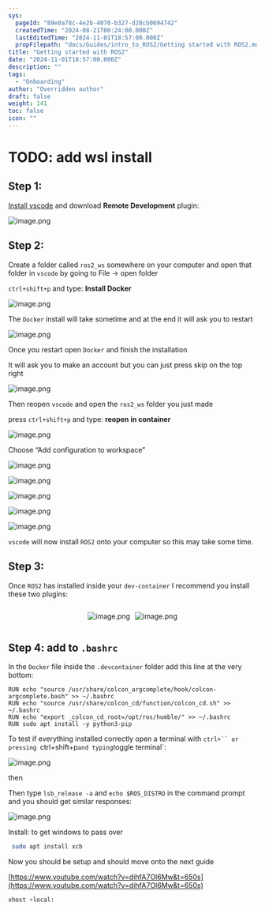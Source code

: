 ```yaml
---
sys:
  pageId: "89e0a78c-4e2b-4070-b327-d28cb0694742"
  createdTime: "2024-08-21T00:24:00.000Z"
  lastEditedTime: "2024-11-01T18:57:00.000Z"
  propFilepath: "docs/Guides/intro_to_ROS2/Getting started with ROS2.md"
title: "Getting started with ROS2"
date: "2024-11-01T18:57:00.000Z"
description: ""
tags:
  - "Onboarding"
author: "Overridden author"
draft: false
weight: 141
toc: false
icon: ""
---
```


# TODO: add wsl install

## Step 1:

[Install vscode](https://code.visualstudio.com/download) and download **Remote Development** plugin:

![image.png](https://prod-files-secure.s3.us-west-2.amazonaws.com/d518164a-d88e-44d1-a4ee-3adb3bd8bce0/efb52993-1881-4a40-b95e-6f020334f022/image.png?X-Amz-Algorithm=AWS4-HMAC-SHA256&X-Amz-Content-Sha256=UNSIGNED-PAYLOAD&X-Amz-Credential=ASIAZI2LB4662EXYXFRU%2F20250428%2Fus-west-2%2Fs3%2Faws4_request&X-Amz-Date=20250428T170737Z&X-Amz-Expires=3600&X-Amz-Security-Token=IQoJb3JpZ2luX2VjEOH%2F%2F%2F%2F%2F%2F%2F%2F%2F%2FwEaCXVzLXdlc3QtMiJHMEUCIE5sYqIsWuthRaW7lF4Pyi%2BWPAwxhwkeObPLK7pZyfy2AiEArZgY9T0%2Bkkp89nraT3xmQpCHVgqdck2cCV9RyzvSAkAq%2FwMIeRAAGgw2Mzc0MjMxODM4MDUiDL6E7%2Fl159f9FTka1ircA4iR4mnEIka%2FXWG3IGZb39ZhMMdLiTDXZVwu4Wn3uO%2BDvCi2GmqH8it9AtwThJCWkL2nFBJqZsApAeEcKLEP06MWLylGK3kyJ2EfRbpGNCrSXigaupK5tpmImzLez%2FMBMcZ%2BAzqPosrgC359vos5vz%2F3Mc6nrbK9Bd3NcupXWNczYK3P9Qn40mvNc1x6kwNCVsw4XhBQWA1%2Fy7Ai9CmHeYLpgzeHHy81iaCYM%2Ffn2TYnECrolEulsye8UNSoZ1fhpsqW6P2%2BYrIukytCGMc%2B85pC9LFVomZypxvBoGKqTj%2Fk3fJqGw2%2B5tb%2Bd2Iy%2BdqE7dM4TLb%2BZnMVRNDGT6VHx3xHjbB2C5K5b1eeYSjrMZ2j8Td2C4iGjyWUO7jAjAUhPbtXqjSqWbsMNi32YKYoYfHPn%2B2c1HN1XRI9fXjObsHRY11jieT77rm5kXWXmtkCOjHlh49zozDmu96J%2FOnDMlpuUrQpkO00z07BFHUwSHTIZSoT%2BLb%2BL9nJ2rpnNlGrB84pxGaehjsraI%2BtYb2KguwOU9elZkNUs7wy26WzX2zrjcKJKdVhdYB2NvYZCWlFjSNcjvqLpP8IJVR6aI5WiB2EW1TBHL4sb4FKVEqGd9WLrwEzowaz6JA53MW1MKPWvsAGOqUB6RH%2BUH%2F9K90ExG2G12KHvhjlXy0KwLgHMgmpTTPuOVrIAvEZz1NVGUBdS2vAOEg1dsI5LPkIidJggEeR%2BBR47WFSxVNqKX11M13dVutr%2BCkTaxEBQsh1zVnIHIN4WN9kUU2CZrGl5MXMohVoaZhpX%2BsnK751NQx6KP3Odtu%2FNe0Cie%2F0t67KDvhGBUrdUrqfjinWeXOd%2F4Jgu360vXoE%2Bu8kG0Cw&X-Amz-Signature=d75606af1b50c7b0e7ecef8fb1a25a052b76e89f0f8182911a2bab01df0d8c6c&X-Amz-SignedHeaders=host&x-id=GetObject)

## Step 2:

Create a folder called `ros2_ws` somewhere on your computer and open that folder in `vscode` by going to File → open folder 

`ctrl+shift+p` and type: **Install Docker**

![image.png](https://prod-files-secure.s3.us-west-2.amazonaws.com/d518164a-d88e-44d1-a4ee-3adb3bd8bce0/2269dc0e-1cd5-47ff-bceb-c04ad9b2eab0/image.png?X-Amz-Algorithm=AWS4-HMAC-SHA256&X-Amz-Content-Sha256=UNSIGNED-PAYLOAD&X-Amz-Credential=ASIAZI2LB4662EXYXFRU%2F20250428%2Fus-west-2%2Fs3%2Faws4_request&X-Amz-Date=20250428T170737Z&X-Amz-Expires=3600&X-Amz-Security-Token=IQoJb3JpZ2luX2VjEOH%2F%2F%2F%2F%2F%2F%2F%2F%2F%2FwEaCXVzLXdlc3QtMiJHMEUCIE5sYqIsWuthRaW7lF4Pyi%2BWPAwxhwkeObPLK7pZyfy2AiEArZgY9T0%2Bkkp89nraT3xmQpCHVgqdck2cCV9RyzvSAkAq%2FwMIeRAAGgw2Mzc0MjMxODM4MDUiDL6E7%2Fl159f9FTka1ircA4iR4mnEIka%2FXWG3IGZb39ZhMMdLiTDXZVwu4Wn3uO%2BDvCi2GmqH8it9AtwThJCWkL2nFBJqZsApAeEcKLEP06MWLylGK3kyJ2EfRbpGNCrSXigaupK5tpmImzLez%2FMBMcZ%2BAzqPosrgC359vos5vz%2F3Mc6nrbK9Bd3NcupXWNczYK3P9Qn40mvNc1x6kwNCVsw4XhBQWA1%2Fy7Ai9CmHeYLpgzeHHy81iaCYM%2Ffn2TYnECrolEulsye8UNSoZ1fhpsqW6P2%2BYrIukytCGMc%2B85pC9LFVomZypxvBoGKqTj%2Fk3fJqGw2%2B5tb%2Bd2Iy%2BdqE7dM4TLb%2BZnMVRNDGT6VHx3xHjbB2C5K5b1eeYSjrMZ2j8Td2C4iGjyWUO7jAjAUhPbtXqjSqWbsMNi32YKYoYfHPn%2B2c1HN1XRI9fXjObsHRY11jieT77rm5kXWXmtkCOjHlh49zozDmu96J%2FOnDMlpuUrQpkO00z07BFHUwSHTIZSoT%2BLb%2BL9nJ2rpnNlGrB84pxGaehjsraI%2BtYb2KguwOU9elZkNUs7wy26WzX2zrjcKJKdVhdYB2NvYZCWlFjSNcjvqLpP8IJVR6aI5WiB2EW1TBHL4sb4FKVEqGd9WLrwEzowaz6JA53MW1MKPWvsAGOqUB6RH%2BUH%2F9K90ExG2G12KHvhjlXy0KwLgHMgmpTTPuOVrIAvEZz1NVGUBdS2vAOEg1dsI5LPkIidJggEeR%2BBR47WFSxVNqKX11M13dVutr%2BCkTaxEBQsh1zVnIHIN4WN9kUU2CZrGl5MXMohVoaZhpX%2BsnK751NQx6KP3Odtu%2FNe0Cie%2F0t67KDvhGBUrdUrqfjinWeXOd%2F4Jgu360vXoE%2Bu8kG0Cw&X-Amz-Signature=12a9b19e9fa39880a215a88e5dfd7c0152f19407fee9e9207196f1f55c338d37&X-Amz-SignedHeaders=host&x-id=GetObject)

The `Docker` install will take sometime and at the end it will ask you to restart

![image.png](https://prod-files-secure.s3.us-west-2.amazonaws.com/d518164a-d88e-44d1-a4ee-3adb3bd8bce0/ed233f78-be33-4b1f-b89c-9c346c0e961e/image.png?X-Amz-Algorithm=AWS4-HMAC-SHA256&X-Amz-Content-Sha256=UNSIGNED-PAYLOAD&X-Amz-Credential=ASIAZI2LB4662EXYXFRU%2F20250428%2Fus-west-2%2Fs3%2Faws4_request&X-Amz-Date=20250428T170737Z&X-Amz-Expires=3600&X-Amz-Security-Token=IQoJb3JpZ2luX2VjEOH%2F%2F%2F%2F%2F%2F%2F%2F%2F%2FwEaCXVzLXdlc3QtMiJHMEUCIE5sYqIsWuthRaW7lF4Pyi%2BWPAwxhwkeObPLK7pZyfy2AiEArZgY9T0%2Bkkp89nraT3xmQpCHVgqdck2cCV9RyzvSAkAq%2FwMIeRAAGgw2Mzc0MjMxODM4MDUiDL6E7%2Fl159f9FTka1ircA4iR4mnEIka%2FXWG3IGZb39ZhMMdLiTDXZVwu4Wn3uO%2BDvCi2GmqH8it9AtwThJCWkL2nFBJqZsApAeEcKLEP06MWLylGK3kyJ2EfRbpGNCrSXigaupK5tpmImzLez%2FMBMcZ%2BAzqPosrgC359vos5vz%2F3Mc6nrbK9Bd3NcupXWNczYK3P9Qn40mvNc1x6kwNCVsw4XhBQWA1%2Fy7Ai9CmHeYLpgzeHHy81iaCYM%2Ffn2TYnECrolEulsye8UNSoZ1fhpsqW6P2%2BYrIukytCGMc%2B85pC9LFVomZypxvBoGKqTj%2Fk3fJqGw2%2B5tb%2Bd2Iy%2BdqE7dM4TLb%2BZnMVRNDGT6VHx3xHjbB2C5K5b1eeYSjrMZ2j8Td2C4iGjyWUO7jAjAUhPbtXqjSqWbsMNi32YKYoYfHPn%2B2c1HN1XRI9fXjObsHRY11jieT77rm5kXWXmtkCOjHlh49zozDmu96J%2FOnDMlpuUrQpkO00z07BFHUwSHTIZSoT%2BLb%2BL9nJ2rpnNlGrB84pxGaehjsraI%2BtYb2KguwOU9elZkNUs7wy26WzX2zrjcKJKdVhdYB2NvYZCWlFjSNcjvqLpP8IJVR6aI5WiB2EW1TBHL4sb4FKVEqGd9WLrwEzowaz6JA53MW1MKPWvsAGOqUB6RH%2BUH%2F9K90ExG2G12KHvhjlXy0KwLgHMgmpTTPuOVrIAvEZz1NVGUBdS2vAOEg1dsI5LPkIidJggEeR%2BBR47WFSxVNqKX11M13dVutr%2BCkTaxEBQsh1zVnIHIN4WN9kUU2CZrGl5MXMohVoaZhpX%2BsnK751NQx6KP3Odtu%2FNe0Cie%2F0t67KDvhGBUrdUrqfjinWeXOd%2F4Jgu360vXoE%2Bu8kG0Cw&X-Amz-Signature=4f937a43710a88b8375e13826a81558e3e34374b2808928cc69bafda14dabe16&X-Amz-SignedHeaders=host&x-id=GetObject)

Once you restart open `Docker` and finish the installation

It will ask you to make an account but you can just press skip on the top right

![image.png](https://prod-files-secure.s3.us-west-2.amazonaws.com/d518164a-d88e-44d1-a4ee-3adb3bd8bce0/21010ad9-1659-4fd9-9f59-9932a09b2a3d/image.png?X-Amz-Algorithm=AWS4-HMAC-SHA256&X-Amz-Content-Sha256=UNSIGNED-PAYLOAD&X-Amz-Credential=ASIAZI2LB4662EXYXFRU%2F20250428%2Fus-west-2%2Fs3%2Faws4_request&X-Amz-Date=20250428T170737Z&X-Amz-Expires=3600&X-Amz-Security-Token=IQoJb3JpZ2luX2VjEOH%2F%2F%2F%2F%2F%2F%2F%2F%2F%2FwEaCXVzLXdlc3QtMiJHMEUCIE5sYqIsWuthRaW7lF4Pyi%2BWPAwxhwkeObPLK7pZyfy2AiEArZgY9T0%2Bkkp89nraT3xmQpCHVgqdck2cCV9RyzvSAkAq%2FwMIeRAAGgw2Mzc0MjMxODM4MDUiDL6E7%2Fl159f9FTka1ircA4iR4mnEIka%2FXWG3IGZb39ZhMMdLiTDXZVwu4Wn3uO%2BDvCi2GmqH8it9AtwThJCWkL2nFBJqZsApAeEcKLEP06MWLylGK3kyJ2EfRbpGNCrSXigaupK5tpmImzLez%2FMBMcZ%2BAzqPosrgC359vos5vz%2F3Mc6nrbK9Bd3NcupXWNczYK3P9Qn40mvNc1x6kwNCVsw4XhBQWA1%2Fy7Ai9CmHeYLpgzeHHy81iaCYM%2Ffn2TYnECrolEulsye8UNSoZ1fhpsqW6P2%2BYrIukytCGMc%2B85pC9LFVomZypxvBoGKqTj%2Fk3fJqGw2%2B5tb%2Bd2Iy%2BdqE7dM4TLb%2BZnMVRNDGT6VHx3xHjbB2C5K5b1eeYSjrMZ2j8Td2C4iGjyWUO7jAjAUhPbtXqjSqWbsMNi32YKYoYfHPn%2B2c1HN1XRI9fXjObsHRY11jieT77rm5kXWXmtkCOjHlh49zozDmu96J%2FOnDMlpuUrQpkO00z07BFHUwSHTIZSoT%2BLb%2BL9nJ2rpnNlGrB84pxGaehjsraI%2BtYb2KguwOU9elZkNUs7wy26WzX2zrjcKJKdVhdYB2NvYZCWlFjSNcjvqLpP8IJVR6aI5WiB2EW1TBHL4sb4FKVEqGd9WLrwEzowaz6JA53MW1MKPWvsAGOqUB6RH%2BUH%2F9K90ExG2G12KHvhjlXy0KwLgHMgmpTTPuOVrIAvEZz1NVGUBdS2vAOEg1dsI5LPkIidJggEeR%2BBR47WFSxVNqKX11M13dVutr%2BCkTaxEBQsh1zVnIHIN4WN9kUU2CZrGl5MXMohVoaZhpX%2BsnK751NQx6KP3Odtu%2FNe0Cie%2F0t67KDvhGBUrdUrqfjinWeXOd%2F4Jgu360vXoE%2Bu8kG0Cw&X-Amz-Signature=c401185a9de5366127e25d4195da615af2b460a97f5ec723cf265406a0208f02&X-Amz-SignedHeaders=host&x-id=GetObject)

Then reopen `vscode` and open the `ros2_ws` folder you just made

press `ctrl+shift+p` and type: **reopen in container**

![image.png](https://prod-files-secure.s3.us-west-2.amazonaws.com/d518164a-d88e-44d1-a4ee-3adb3bd8bce0/4e93b8c2-41ad-488c-8095-c74205196118/image.png?X-Amz-Algorithm=AWS4-HMAC-SHA256&X-Amz-Content-Sha256=UNSIGNED-PAYLOAD&X-Amz-Credential=ASIAZI2LB4662EXYXFRU%2F20250428%2Fus-west-2%2Fs3%2Faws4_request&X-Amz-Date=20250428T170737Z&X-Amz-Expires=3600&X-Amz-Security-Token=IQoJb3JpZ2luX2VjEOH%2F%2F%2F%2F%2F%2F%2F%2F%2F%2FwEaCXVzLXdlc3QtMiJHMEUCIE5sYqIsWuthRaW7lF4Pyi%2BWPAwxhwkeObPLK7pZyfy2AiEArZgY9T0%2Bkkp89nraT3xmQpCHVgqdck2cCV9RyzvSAkAq%2FwMIeRAAGgw2Mzc0MjMxODM4MDUiDL6E7%2Fl159f9FTka1ircA4iR4mnEIka%2FXWG3IGZb39ZhMMdLiTDXZVwu4Wn3uO%2BDvCi2GmqH8it9AtwThJCWkL2nFBJqZsApAeEcKLEP06MWLylGK3kyJ2EfRbpGNCrSXigaupK5tpmImzLez%2FMBMcZ%2BAzqPosrgC359vos5vz%2F3Mc6nrbK9Bd3NcupXWNczYK3P9Qn40mvNc1x6kwNCVsw4XhBQWA1%2Fy7Ai9CmHeYLpgzeHHy81iaCYM%2Ffn2TYnECrolEulsye8UNSoZ1fhpsqW6P2%2BYrIukytCGMc%2B85pC9LFVomZypxvBoGKqTj%2Fk3fJqGw2%2B5tb%2Bd2Iy%2BdqE7dM4TLb%2BZnMVRNDGT6VHx3xHjbB2C5K5b1eeYSjrMZ2j8Td2C4iGjyWUO7jAjAUhPbtXqjSqWbsMNi32YKYoYfHPn%2B2c1HN1XRI9fXjObsHRY11jieT77rm5kXWXmtkCOjHlh49zozDmu96J%2FOnDMlpuUrQpkO00z07BFHUwSHTIZSoT%2BLb%2BL9nJ2rpnNlGrB84pxGaehjsraI%2BtYb2KguwOU9elZkNUs7wy26WzX2zrjcKJKdVhdYB2NvYZCWlFjSNcjvqLpP8IJVR6aI5WiB2EW1TBHL4sb4FKVEqGd9WLrwEzowaz6JA53MW1MKPWvsAGOqUB6RH%2BUH%2F9K90ExG2G12KHvhjlXy0KwLgHMgmpTTPuOVrIAvEZz1NVGUBdS2vAOEg1dsI5LPkIidJggEeR%2BBR47WFSxVNqKX11M13dVutr%2BCkTaxEBQsh1zVnIHIN4WN9kUU2CZrGl5MXMohVoaZhpX%2BsnK751NQx6KP3Odtu%2FNe0Cie%2F0t67KDvhGBUrdUrqfjinWeXOd%2F4Jgu360vXoE%2Bu8kG0Cw&X-Amz-Signature=db8506ce29acc20604f2be2797ada66bf8ea24cda7babfed545f7ec7292f7b4d&X-Amz-SignedHeaders=host&x-id=GetObject)

Choose “Add configuration to workspace”

![image.png](https://prod-files-secure.s3.us-west-2.amazonaws.com/d518164a-d88e-44d1-a4ee-3adb3bd8bce0/9560b282-5060-4989-ba37-97e7b2c22476/image.png?X-Amz-Algorithm=AWS4-HMAC-SHA256&X-Amz-Content-Sha256=UNSIGNED-PAYLOAD&X-Amz-Credential=ASIAZI2LB4662EXYXFRU%2F20250428%2Fus-west-2%2Fs3%2Faws4_request&X-Amz-Date=20250428T170737Z&X-Amz-Expires=3600&X-Amz-Security-Token=IQoJb3JpZ2luX2VjEOH%2F%2F%2F%2F%2F%2F%2F%2F%2F%2FwEaCXVzLXdlc3QtMiJHMEUCIE5sYqIsWuthRaW7lF4Pyi%2BWPAwxhwkeObPLK7pZyfy2AiEArZgY9T0%2Bkkp89nraT3xmQpCHVgqdck2cCV9RyzvSAkAq%2FwMIeRAAGgw2Mzc0MjMxODM4MDUiDL6E7%2Fl159f9FTka1ircA4iR4mnEIka%2FXWG3IGZb39ZhMMdLiTDXZVwu4Wn3uO%2BDvCi2GmqH8it9AtwThJCWkL2nFBJqZsApAeEcKLEP06MWLylGK3kyJ2EfRbpGNCrSXigaupK5tpmImzLez%2FMBMcZ%2BAzqPosrgC359vos5vz%2F3Mc6nrbK9Bd3NcupXWNczYK3P9Qn40mvNc1x6kwNCVsw4XhBQWA1%2Fy7Ai9CmHeYLpgzeHHy81iaCYM%2Ffn2TYnECrolEulsye8UNSoZ1fhpsqW6P2%2BYrIukytCGMc%2B85pC9LFVomZypxvBoGKqTj%2Fk3fJqGw2%2B5tb%2Bd2Iy%2BdqE7dM4TLb%2BZnMVRNDGT6VHx3xHjbB2C5K5b1eeYSjrMZ2j8Td2C4iGjyWUO7jAjAUhPbtXqjSqWbsMNi32YKYoYfHPn%2B2c1HN1XRI9fXjObsHRY11jieT77rm5kXWXmtkCOjHlh49zozDmu96J%2FOnDMlpuUrQpkO00z07BFHUwSHTIZSoT%2BLb%2BL9nJ2rpnNlGrB84pxGaehjsraI%2BtYb2KguwOU9elZkNUs7wy26WzX2zrjcKJKdVhdYB2NvYZCWlFjSNcjvqLpP8IJVR6aI5WiB2EW1TBHL4sb4FKVEqGd9WLrwEzowaz6JA53MW1MKPWvsAGOqUB6RH%2BUH%2F9K90ExG2G12KHvhjlXy0KwLgHMgmpTTPuOVrIAvEZz1NVGUBdS2vAOEg1dsI5LPkIidJggEeR%2BBR47WFSxVNqKX11M13dVutr%2BCkTaxEBQsh1zVnIHIN4WN9kUU2CZrGl5MXMohVoaZhpX%2BsnK751NQx6KP3Odtu%2FNe0Cie%2F0t67KDvhGBUrdUrqfjinWeXOd%2F4Jgu360vXoE%2Bu8kG0Cw&X-Amz-Signature=25f4a945b24f93ab0c5323c3dc88939cda9217470dcca180b2408c8bd93d049f&X-Amz-SignedHeaders=host&x-id=GetObject)

![image.png](https://prod-files-secure.s3.us-west-2.amazonaws.com/d518164a-d88e-44d1-a4ee-3adb3bd8bce0/2ee63f81-886b-48e8-a553-dc6e5eac99e4/image.png?X-Amz-Algorithm=AWS4-HMAC-SHA256&X-Amz-Content-Sha256=UNSIGNED-PAYLOAD&X-Amz-Credential=ASIAZI2LB4662EXYXFRU%2F20250428%2Fus-west-2%2Fs3%2Faws4_request&X-Amz-Date=20250428T170737Z&X-Amz-Expires=3600&X-Amz-Security-Token=IQoJb3JpZ2luX2VjEOH%2F%2F%2F%2F%2F%2F%2F%2F%2F%2FwEaCXVzLXdlc3QtMiJHMEUCIE5sYqIsWuthRaW7lF4Pyi%2BWPAwxhwkeObPLK7pZyfy2AiEArZgY9T0%2Bkkp89nraT3xmQpCHVgqdck2cCV9RyzvSAkAq%2FwMIeRAAGgw2Mzc0MjMxODM4MDUiDL6E7%2Fl159f9FTka1ircA4iR4mnEIka%2FXWG3IGZb39ZhMMdLiTDXZVwu4Wn3uO%2BDvCi2GmqH8it9AtwThJCWkL2nFBJqZsApAeEcKLEP06MWLylGK3kyJ2EfRbpGNCrSXigaupK5tpmImzLez%2FMBMcZ%2BAzqPosrgC359vos5vz%2F3Mc6nrbK9Bd3NcupXWNczYK3P9Qn40mvNc1x6kwNCVsw4XhBQWA1%2Fy7Ai9CmHeYLpgzeHHy81iaCYM%2Ffn2TYnECrolEulsye8UNSoZ1fhpsqW6P2%2BYrIukytCGMc%2B85pC9LFVomZypxvBoGKqTj%2Fk3fJqGw2%2B5tb%2Bd2Iy%2BdqE7dM4TLb%2BZnMVRNDGT6VHx3xHjbB2C5K5b1eeYSjrMZ2j8Td2C4iGjyWUO7jAjAUhPbtXqjSqWbsMNi32YKYoYfHPn%2B2c1HN1XRI9fXjObsHRY11jieT77rm5kXWXmtkCOjHlh49zozDmu96J%2FOnDMlpuUrQpkO00z07BFHUwSHTIZSoT%2BLb%2BL9nJ2rpnNlGrB84pxGaehjsraI%2BtYb2KguwOU9elZkNUs7wy26WzX2zrjcKJKdVhdYB2NvYZCWlFjSNcjvqLpP8IJVR6aI5WiB2EW1TBHL4sb4FKVEqGd9WLrwEzowaz6JA53MW1MKPWvsAGOqUB6RH%2BUH%2F9K90ExG2G12KHvhjlXy0KwLgHMgmpTTPuOVrIAvEZz1NVGUBdS2vAOEg1dsI5LPkIidJggEeR%2BBR47WFSxVNqKX11M13dVutr%2BCkTaxEBQsh1zVnIHIN4WN9kUU2CZrGl5MXMohVoaZhpX%2BsnK751NQx6KP3Odtu%2FNe0Cie%2F0t67KDvhGBUrdUrqfjinWeXOd%2F4Jgu360vXoE%2Bu8kG0Cw&X-Amz-Signature=497ae1217e689295a8d444ede1ba4030a28b7a90019a7376635600f354c093ea&X-Amz-SignedHeaders=host&x-id=GetObject)

![image.png](https://prod-files-secure.s3.us-west-2.amazonaws.com/d518164a-d88e-44d1-a4ee-3adb3bd8bce0/ae1580b2-b048-407e-aed9-b584224a7a04/image.png?X-Amz-Algorithm=AWS4-HMAC-SHA256&X-Amz-Content-Sha256=UNSIGNED-PAYLOAD&X-Amz-Credential=ASIAZI2LB4662EXYXFRU%2F20250428%2Fus-west-2%2Fs3%2Faws4_request&X-Amz-Date=20250428T170737Z&X-Amz-Expires=3600&X-Amz-Security-Token=IQoJb3JpZ2luX2VjEOH%2F%2F%2F%2F%2F%2F%2F%2F%2F%2FwEaCXVzLXdlc3QtMiJHMEUCIE5sYqIsWuthRaW7lF4Pyi%2BWPAwxhwkeObPLK7pZyfy2AiEArZgY9T0%2Bkkp89nraT3xmQpCHVgqdck2cCV9RyzvSAkAq%2FwMIeRAAGgw2Mzc0MjMxODM4MDUiDL6E7%2Fl159f9FTka1ircA4iR4mnEIka%2FXWG3IGZb39ZhMMdLiTDXZVwu4Wn3uO%2BDvCi2GmqH8it9AtwThJCWkL2nFBJqZsApAeEcKLEP06MWLylGK3kyJ2EfRbpGNCrSXigaupK5tpmImzLez%2FMBMcZ%2BAzqPosrgC359vos5vz%2F3Mc6nrbK9Bd3NcupXWNczYK3P9Qn40mvNc1x6kwNCVsw4XhBQWA1%2Fy7Ai9CmHeYLpgzeHHy81iaCYM%2Ffn2TYnECrolEulsye8UNSoZ1fhpsqW6P2%2BYrIukytCGMc%2B85pC9LFVomZypxvBoGKqTj%2Fk3fJqGw2%2B5tb%2Bd2Iy%2BdqE7dM4TLb%2BZnMVRNDGT6VHx3xHjbB2C5K5b1eeYSjrMZ2j8Td2C4iGjyWUO7jAjAUhPbtXqjSqWbsMNi32YKYoYfHPn%2B2c1HN1XRI9fXjObsHRY11jieT77rm5kXWXmtkCOjHlh49zozDmu96J%2FOnDMlpuUrQpkO00z07BFHUwSHTIZSoT%2BLb%2BL9nJ2rpnNlGrB84pxGaehjsraI%2BtYb2KguwOU9elZkNUs7wy26WzX2zrjcKJKdVhdYB2NvYZCWlFjSNcjvqLpP8IJVR6aI5WiB2EW1TBHL4sb4FKVEqGd9WLrwEzowaz6JA53MW1MKPWvsAGOqUB6RH%2BUH%2F9K90ExG2G12KHvhjlXy0KwLgHMgmpTTPuOVrIAvEZz1NVGUBdS2vAOEg1dsI5LPkIidJggEeR%2BBR47WFSxVNqKX11M13dVutr%2BCkTaxEBQsh1zVnIHIN4WN9kUU2CZrGl5MXMohVoaZhpX%2BsnK751NQx6KP3Odtu%2FNe0Cie%2F0t67KDvhGBUrdUrqfjinWeXOd%2F4Jgu360vXoE%2Bu8kG0Cw&X-Amz-Signature=32cb4190ac173aaaf928f7bce54f1c4d0a9964768a626c4af5af374563e6e642&X-Amz-SignedHeaders=host&x-id=GetObject)

![image.png](https://prod-files-secure.s3.us-west-2.amazonaws.com/d518164a-d88e-44d1-a4ee-3adb3bd8bce0/53255b28-f75e-430f-b9e3-c0ac8577e42b/image.png?X-Amz-Algorithm=AWS4-HMAC-SHA256&X-Amz-Content-Sha256=UNSIGNED-PAYLOAD&X-Amz-Credential=ASIAZI2LB4662EXYXFRU%2F20250428%2Fus-west-2%2Fs3%2Faws4_request&X-Amz-Date=20250428T170737Z&X-Amz-Expires=3600&X-Amz-Security-Token=IQoJb3JpZ2luX2VjEOH%2F%2F%2F%2F%2F%2F%2F%2F%2F%2FwEaCXVzLXdlc3QtMiJHMEUCIE5sYqIsWuthRaW7lF4Pyi%2BWPAwxhwkeObPLK7pZyfy2AiEArZgY9T0%2Bkkp89nraT3xmQpCHVgqdck2cCV9RyzvSAkAq%2FwMIeRAAGgw2Mzc0MjMxODM4MDUiDL6E7%2Fl159f9FTka1ircA4iR4mnEIka%2FXWG3IGZb39ZhMMdLiTDXZVwu4Wn3uO%2BDvCi2GmqH8it9AtwThJCWkL2nFBJqZsApAeEcKLEP06MWLylGK3kyJ2EfRbpGNCrSXigaupK5tpmImzLez%2FMBMcZ%2BAzqPosrgC359vos5vz%2F3Mc6nrbK9Bd3NcupXWNczYK3P9Qn40mvNc1x6kwNCVsw4XhBQWA1%2Fy7Ai9CmHeYLpgzeHHy81iaCYM%2Ffn2TYnECrolEulsye8UNSoZ1fhpsqW6P2%2BYrIukytCGMc%2B85pC9LFVomZypxvBoGKqTj%2Fk3fJqGw2%2B5tb%2Bd2Iy%2BdqE7dM4TLb%2BZnMVRNDGT6VHx3xHjbB2C5K5b1eeYSjrMZ2j8Td2C4iGjyWUO7jAjAUhPbtXqjSqWbsMNi32YKYoYfHPn%2B2c1HN1XRI9fXjObsHRY11jieT77rm5kXWXmtkCOjHlh49zozDmu96J%2FOnDMlpuUrQpkO00z07BFHUwSHTIZSoT%2BLb%2BL9nJ2rpnNlGrB84pxGaehjsraI%2BtYb2KguwOU9elZkNUs7wy26WzX2zrjcKJKdVhdYB2NvYZCWlFjSNcjvqLpP8IJVR6aI5WiB2EW1TBHL4sb4FKVEqGd9WLrwEzowaz6JA53MW1MKPWvsAGOqUB6RH%2BUH%2F9K90ExG2G12KHvhjlXy0KwLgHMgmpTTPuOVrIAvEZz1NVGUBdS2vAOEg1dsI5LPkIidJggEeR%2BBR47WFSxVNqKX11M13dVutr%2BCkTaxEBQsh1zVnIHIN4WN9kUU2CZrGl5MXMohVoaZhpX%2BsnK751NQx6KP3Odtu%2FNe0Cie%2F0t67KDvhGBUrdUrqfjinWeXOd%2F4Jgu360vXoE%2Bu8kG0Cw&X-Amz-Signature=4a6ac98f506a74c47d4c2776f5301364bfebdc37335ff6c83a6e4e247e82b7a5&X-Amz-SignedHeaders=host&x-id=GetObject)

![image.png](https://prod-files-secure.s3.us-west-2.amazonaws.com/d518164a-d88e-44d1-a4ee-3adb3bd8bce0/7c562767-5af9-4ffb-97d1-327bcdf4ee00/image.png?X-Amz-Algorithm=AWS4-HMAC-SHA256&X-Amz-Content-Sha256=UNSIGNED-PAYLOAD&X-Amz-Credential=ASIAZI2LB4662EXYXFRU%2F20250428%2Fus-west-2%2Fs3%2Faws4_request&X-Amz-Date=20250428T170737Z&X-Amz-Expires=3600&X-Amz-Security-Token=IQoJb3JpZ2luX2VjEOH%2F%2F%2F%2F%2F%2F%2F%2F%2F%2FwEaCXVzLXdlc3QtMiJHMEUCIE5sYqIsWuthRaW7lF4Pyi%2BWPAwxhwkeObPLK7pZyfy2AiEArZgY9T0%2Bkkp89nraT3xmQpCHVgqdck2cCV9RyzvSAkAq%2FwMIeRAAGgw2Mzc0MjMxODM4MDUiDL6E7%2Fl159f9FTka1ircA4iR4mnEIka%2FXWG3IGZb39ZhMMdLiTDXZVwu4Wn3uO%2BDvCi2GmqH8it9AtwThJCWkL2nFBJqZsApAeEcKLEP06MWLylGK3kyJ2EfRbpGNCrSXigaupK5tpmImzLez%2FMBMcZ%2BAzqPosrgC359vos5vz%2F3Mc6nrbK9Bd3NcupXWNczYK3P9Qn40mvNc1x6kwNCVsw4XhBQWA1%2Fy7Ai9CmHeYLpgzeHHy81iaCYM%2Ffn2TYnECrolEulsye8UNSoZ1fhpsqW6P2%2BYrIukytCGMc%2B85pC9LFVomZypxvBoGKqTj%2Fk3fJqGw2%2B5tb%2Bd2Iy%2BdqE7dM4TLb%2BZnMVRNDGT6VHx3xHjbB2C5K5b1eeYSjrMZ2j8Td2C4iGjyWUO7jAjAUhPbtXqjSqWbsMNi32YKYoYfHPn%2B2c1HN1XRI9fXjObsHRY11jieT77rm5kXWXmtkCOjHlh49zozDmu96J%2FOnDMlpuUrQpkO00z07BFHUwSHTIZSoT%2BLb%2BL9nJ2rpnNlGrB84pxGaehjsraI%2BtYb2KguwOU9elZkNUs7wy26WzX2zrjcKJKdVhdYB2NvYZCWlFjSNcjvqLpP8IJVR6aI5WiB2EW1TBHL4sb4FKVEqGd9WLrwEzowaz6JA53MW1MKPWvsAGOqUB6RH%2BUH%2F9K90ExG2G12KHvhjlXy0KwLgHMgmpTTPuOVrIAvEZz1NVGUBdS2vAOEg1dsI5LPkIidJggEeR%2BBR47WFSxVNqKX11M13dVutr%2BCkTaxEBQsh1zVnIHIN4WN9kUU2CZrGl5MXMohVoaZhpX%2BsnK751NQx6KP3Odtu%2FNe0Cie%2F0t67KDvhGBUrdUrqfjinWeXOd%2F4Jgu360vXoE%2Bu8kG0Cw&X-Amz-Signature=d30011cf87e82ef0d00cbb62232b882732b22e305da1fe4b4ae0f8c967295bfd&X-Amz-SignedHeaders=host&x-id=GetObject)

`vscode` will now install `ROS2` onto your computer so this may take some time.

## Step 3:

Once `ROS2` has installed inside your `dev-container` I recommend you install these two plugins:

<div style="display: flex;flex-direction: row; column-gap:10px; max-width: 630px;justify-content: center;">
<div>

![image.png](https://prod-files-secure.s3.us-west-2.amazonaws.com/d518164a-d88e-44d1-a4ee-3adb3bd8bce0/3fc3d550-5a54-4ba1-ba6b-faa01cdb7369/image.png?X-Amz-Algorithm=AWS4-HMAC-SHA256&X-Amz-Content-Sha256=UNSIGNED-PAYLOAD&X-Amz-Credential=ASIAZI2LB4664GMLWWO3%2F20250428%2Fus-west-2%2Fs3%2Faws4_request&X-Amz-Date=20250428T170739Z&X-Amz-Expires=3600&X-Amz-Security-Token=IQoJb3JpZ2luX2VjEOH%2F%2F%2F%2F%2F%2F%2F%2F%2F%2FwEaCXVzLXdlc3QtMiJIMEYCIQDYWlJojddPBtB5kcjROIVuvX7616Jj4ysGDLRrZ5JZwQIhAL0IldAM9Q7%2BmrE8cEek2tS57iqDr9PAnPP7XUwdm7pyKv8DCHkQABoMNjM3NDIzMTgzODA1IgzCMp8hl20zLA%2FHf3sq3AOMqD8M4Lu6BJImZg4qKPls8bdgfj8gF0WFfIFr5jTYuNnPYovUUl05vyKUwn2fdk42fxF4ZwWwV8p82DlPZsM5mOLRZl4ESM6Eer2br3RIjQB%2F3dTAzoI1Zm2S%2BFS1wLSfpVsLa1w%2BuWzZS0XV2b7FQe%2F%2FtF9Qb%2BGCaq0qnKIguH3ALcuL33mh7%2F1bw97Cb6sNfc%2B8WytoUH8%2FG2d1udYE8YTGbAC1AZTCfnWmvF6nCLkS2vpGWXvXIhg2gOgwkKGu82iFQxKXWoArXpbzereDefz%2B7IOYZkUnTFn9yOR7RixpqTpl9vgiavhvBmEug9MsmydxZPFPz3uihQIrG%2B9EccKOd%2F9%2FDPYIijUX0Eba5h0t5YI7mXmsuUbxtbjvBfXuq2WAGrbCqp1X%2B%2FVrS8%2B%2F0Ib2wWurqFRQrk1Ctg5I6IDr9ELtbasmOYpyXCX399NZxmNI7mpxPa2dyqyCzWTDR6RF29z%2FmqnLeUKzBfrOZvZUP6YhQ5kzeuBw3QjvAOxfBOoZTuJ2IK4z6r9eWxr8AZMM4I3mYAPc5W1jVs8Jd2CxoY7zSs2zYJTbWCCfjhv80lUfFf48Z0pjBC4SXOjPEv41exqkAwGapQMNBah46iRS%2FNIE6Nzr5ugYQzD81r7ABjqkAWozGTipEwVzgNG9okml214J9ce3RzPOyFDCHZM6G9ijgO21ylzTM18TstKFMAIYYjQWWCiVsN5T8MeaTjH%2B0%2FLwhE8Ppa9Gd%2B0nQWSVmWEBr5prmmAQZYvgaWwH8ncT21u3N9BSLR%2FuvAOVtiIuyntwMmXrdsYTvYUj0wc0deeKNkSiHu%2BcGQk8xOAgUPAnpEcyJYPlLYXjPw0I42k%2B6jIaj9mI&X-Amz-Signature=f4038ffbcd9ce540aa3f14874551ae2c0ce90757abdfd9bfa48d9d8b7c343aa0&X-Amz-SignedHeaders=host&x-id=GetObject)

</div>
<div>

![image.png](https://prod-files-secure.s3.us-west-2.amazonaws.com/d518164a-d88e-44d1-a4ee-3adb3bd8bce0/d994cc66-13c2-4093-a5a3-f84cf4601a82/image.png?X-Amz-Algorithm=AWS4-HMAC-SHA256&X-Amz-Content-Sha256=UNSIGNED-PAYLOAD&X-Amz-Credential=ASIAZI2LB466X2ZCBZBS%2F20250428%2Fus-west-2%2Fs3%2Faws4_request&X-Amz-Date=20250428T170739Z&X-Amz-Expires=3600&X-Amz-Security-Token=IQoJb3JpZ2luX2VjEOH%2F%2F%2F%2F%2F%2F%2F%2F%2F%2FwEaCXVzLXdlc3QtMiJIMEYCIQDaCONTdtfy2K4N8bevJdRqpDzJb4eG3T5tbM7HO%2B8NxQIhANu4O7tFFkO2MiJMzs1kzB3GPl5Dg0x4s8rdFPl0cBW3Kv8DCHkQABoMNjM3NDIzMTgzODA1Igx1HewKGQ0nL3S4N9wq3AN97aUZYBIpCMj2L9n5MywZQsyNC63qp%2BdOaWekWzrtOGMYK%2FS85Wnz1uTt0gDxjr8l65YDRgoI0BEMlseQUOPoD9JgHGhHtIIsqUnYfdnLL5%2BHlBvImwdoG0S6375agNZXJ1052neRWsFiJDswq8pcevnfvohCicvzAGSJ%2B83ttX7LBkSQlk%2FUqY%2FlGVoe0x7zCQ2xBAPNPhDevFvpVIaW18Pg7ktxSC5D6PGl0dteZD0yDySPHPTc8TlSD3kKatKYfNElUliHx1eDgd14spOhr%2BdeSrY0y0nH%2F3LM2WfP7DuBwQE6fnIg8si3IZ0X%2BFwDCVy%2BqpZFPHnXDEM84IpgHnmrOCYHQJwe9WucE4fcKFug7xBhzTkiBPrQr75CdKy4QCzbA1K%2Foz2wAdvMXxDdig0%2BRaMaAddsNfhXm2rzjVrQkhQNtNyz1auaUA5r9bCxQgTg0UShDNYkuQdWjhJ%2Bo1yFrWTtpY%2BvS9JT6PHoutL9vbjgs9B0A%2BCjbWnk6eao5uhJUM0mz7QK%2BMRJ440Cb8pgRqwY35rw23rnP%2BQg0ZCRb1%2BSahXJJk2VXVXI39JY0bZ4z3OCVyx2fcHdItPOHcQxz2RPEiQrzSmhBB5Xf8cefgyfCMUOo5pfXjCT177ABjqkAZQn4teN27zDUuQfIvh6M7D%2FIObsp%2Bqagy%2FnO%2BwE6ru8Z%2BjqNqf%2Fgm8W8ev34O6XA%2FdVH98rpxb%2Fx5sAVe%2BEFwDTFsnmHlnMGrDlMm6wM1CNITHZt0oWUD29ST8UG3%2BJCQNQNRv0qm%2B3rOIbvEYLCI0JO2eK5vEgRYybti68EjxSE5ZqCQ16KoqSFY6XQ7CMLapsgmzQBxfyU8g7B%2FtPxwYrsfyn&X-Amz-Signature=a74dba38036863c6a8c28a9f0ff1240b9291091b9809a3e03e60dc6f83bc3c82&X-Amz-SignedHeaders=host&x-id=GetObject)

</div>
</div>

## Step 4: add to `.bashrc`

In the `Docker` file inside the `.devcontainer` folder add this line at the very bottom: 

```docker
RUN echo "source /usr/share/colcon_argcomplete/hook/colcon-argcomplete.bash" >> ~/.bashrc
RUN echo "source /usr/share/colcon_cd/function/colcon_cd.sh" >> ~/.bashrc
RUN echo "export _colcon_cd_root=/opt/ros/humble/" >> ~/.bashrc
RUN sudo apt install -y python3-pip 
```

To test if everything installed correctly open a terminal with `ctrl+`` or pressing `ctrl+shift+p` and typing `toggle terminal`:

![image.png](https://prod-files-secure.s3.us-west-2.amazonaws.com/d518164a-d88e-44d1-a4ee-3adb3bd8bce0/6a4943d8-b04e-4c02-9a58-775f3384d1a5/image.png?X-Amz-Algorithm=AWS4-HMAC-SHA256&X-Amz-Content-Sha256=UNSIGNED-PAYLOAD&X-Amz-Credential=ASIAZI2LB4662EXYXFRU%2F20250428%2Fus-west-2%2Fs3%2Faws4_request&X-Amz-Date=20250428T170737Z&X-Amz-Expires=3600&X-Amz-Security-Token=IQoJb3JpZ2luX2VjEOH%2F%2F%2F%2F%2F%2F%2F%2F%2F%2FwEaCXVzLXdlc3QtMiJHMEUCIE5sYqIsWuthRaW7lF4Pyi%2BWPAwxhwkeObPLK7pZyfy2AiEArZgY9T0%2Bkkp89nraT3xmQpCHVgqdck2cCV9RyzvSAkAq%2FwMIeRAAGgw2Mzc0MjMxODM4MDUiDL6E7%2Fl159f9FTka1ircA4iR4mnEIka%2FXWG3IGZb39ZhMMdLiTDXZVwu4Wn3uO%2BDvCi2GmqH8it9AtwThJCWkL2nFBJqZsApAeEcKLEP06MWLylGK3kyJ2EfRbpGNCrSXigaupK5tpmImzLez%2FMBMcZ%2BAzqPosrgC359vos5vz%2F3Mc6nrbK9Bd3NcupXWNczYK3P9Qn40mvNc1x6kwNCVsw4XhBQWA1%2Fy7Ai9CmHeYLpgzeHHy81iaCYM%2Ffn2TYnECrolEulsye8UNSoZ1fhpsqW6P2%2BYrIukytCGMc%2B85pC9LFVomZypxvBoGKqTj%2Fk3fJqGw2%2B5tb%2Bd2Iy%2BdqE7dM4TLb%2BZnMVRNDGT6VHx3xHjbB2C5K5b1eeYSjrMZ2j8Td2C4iGjyWUO7jAjAUhPbtXqjSqWbsMNi32YKYoYfHPn%2B2c1HN1XRI9fXjObsHRY11jieT77rm5kXWXmtkCOjHlh49zozDmu96J%2FOnDMlpuUrQpkO00z07BFHUwSHTIZSoT%2BLb%2BL9nJ2rpnNlGrB84pxGaehjsraI%2BtYb2KguwOU9elZkNUs7wy26WzX2zrjcKJKdVhdYB2NvYZCWlFjSNcjvqLpP8IJVR6aI5WiB2EW1TBHL4sb4FKVEqGd9WLrwEzowaz6JA53MW1MKPWvsAGOqUB6RH%2BUH%2F9K90ExG2G12KHvhjlXy0KwLgHMgmpTTPuOVrIAvEZz1NVGUBdS2vAOEg1dsI5LPkIidJggEeR%2BBR47WFSxVNqKX11M13dVutr%2BCkTaxEBQsh1zVnIHIN4WN9kUU2CZrGl5MXMohVoaZhpX%2BsnK751NQx6KP3Odtu%2FNe0Cie%2F0t67KDvhGBUrdUrqfjinWeXOd%2F4Jgu360vXoE%2Bu8kG0Cw&X-Amz-Signature=75ae05660e02208d21d6adcebe2d40f9880db695885024c460d9810b59584d68&X-Amz-SignedHeaders=host&x-id=GetObject)

then 

Then type `lsb_release -a` and `echo $ROS_DISTRO` in the command prompt and you should get similar responses:

![image.png](https://prod-files-secure.s3.us-west-2.amazonaws.com/d518164a-d88e-44d1-a4ee-3adb3bd8bce0/3e635dec-a805-4e85-8b9e-d000e5b71a4e/image.png?X-Amz-Algorithm=AWS4-HMAC-SHA256&X-Amz-Content-Sha256=UNSIGNED-PAYLOAD&X-Amz-Credential=ASIAZI2LB4662EXYXFRU%2F20250428%2Fus-west-2%2Fs3%2Faws4_request&X-Amz-Date=20250428T170737Z&X-Amz-Expires=3600&X-Amz-Security-Token=IQoJb3JpZ2luX2VjEOH%2F%2F%2F%2F%2F%2F%2F%2F%2F%2FwEaCXVzLXdlc3QtMiJHMEUCIE5sYqIsWuthRaW7lF4Pyi%2BWPAwxhwkeObPLK7pZyfy2AiEArZgY9T0%2Bkkp89nraT3xmQpCHVgqdck2cCV9RyzvSAkAq%2FwMIeRAAGgw2Mzc0MjMxODM4MDUiDL6E7%2Fl159f9FTka1ircA4iR4mnEIka%2FXWG3IGZb39ZhMMdLiTDXZVwu4Wn3uO%2BDvCi2GmqH8it9AtwThJCWkL2nFBJqZsApAeEcKLEP06MWLylGK3kyJ2EfRbpGNCrSXigaupK5tpmImzLez%2FMBMcZ%2BAzqPosrgC359vos5vz%2F3Mc6nrbK9Bd3NcupXWNczYK3P9Qn40mvNc1x6kwNCVsw4XhBQWA1%2Fy7Ai9CmHeYLpgzeHHy81iaCYM%2Ffn2TYnECrolEulsye8UNSoZ1fhpsqW6P2%2BYrIukytCGMc%2B85pC9LFVomZypxvBoGKqTj%2Fk3fJqGw2%2B5tb%2Bd2Iy%2BdqE7dM4TLb%2BZnMVRNDGT6VHx3xHjbB2C5K5b1eeYSjrMZ2j8Td2C4iGjyWUO7jAjAUhPbtXqjSqWbsMNi32YKYoYfHPn%2B2c1HN1XRI9fXjObsHRY11jieT77rm5kXWXmtkCOjHlh49zozDmu96J%2FOnDMlpuUrQpkO00z07BFHUwSHTIZSoT%2BLb%2BL9nJ2rpnNlGrB84pxGaehjsraI%2BtYb2KguwOU9elZkNUs7wy26WzX2zrjcKJKdVhdYB2NvYZCWlFjSNcjvqLpP8IJVR6aI5WiB2EW1TBHL4sb4FKVEqGd9WLrwEzowaz6JA53MW1MKPWvsAGOqUB6RH%2BUH%2F9K90ExG2G12KHvhjlXy0KwLgHMgmpTTPuOVrIAvEZz1NVGUBdS2vAOEg1dsI5LPkIidJggEeR%2BBR47WFSxVNqKX11M13dVutr%2BCkTaxEBQsh1zVnIHIN4WN9kUU2CZrGl5MXMohVoaZhpX%2BsnK751NQx6KP3Odtu%2FNe0Cie%2F0t67KDvhGBUrdUrqfjinWeXOd%2F4Jgu360vXoE%2Bu8kG0Cw&X-Amz-Signature=f4d58aa38add6137b99626b329f36da99f3a1165878323f808352f6aa7d360f2&X-Amz-SignedHeaders=host&x-id=GetObject)

Install:  to get windows to pass over

```bash
 sudo apt install xcb
```

Now you should be setup and should move onto the next guide 

[https://www.youtube.com/watch?v=dihfA7Ol6Mw&t=650s](https://www.youtube.com/watch?v=dihfA7Ol6Mw&t=650s)

```python
xhost +local:
```
